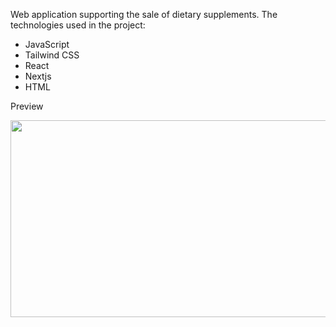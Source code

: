 Web application supporting the sale of dietary supplements.
The technologies used in the project:
- JavaScript
- Tailwind CSS
- React
- Nextjs
- HTML

Preview

<img src="https://github.com/adamowski21/projekt/assets/76078599/2d1cfb33-81ac-4bdc-b1e6-4a7edd9b548c" width="851" height="315" />
